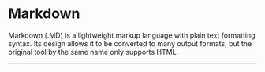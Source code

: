 # Markdown

<!-- Explain what markdown language is -->

Markdown (.MD) is a lightweight markup language with plain text formatting syntax. Its design allows it to be converted to many output formats, but the original tool by the same name only supports HTML.

---
